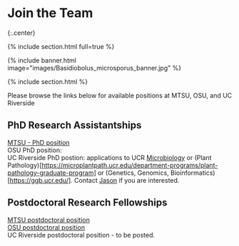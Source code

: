 # **Join the Team**

{:.center}

{% include section.html full=true %}

{% include banner.html image="images/Basidiobolus_microsporus_banner.jpg" %}

{% include section.html %}

Please browse the links below for available positions at MTSU, OSU, and UC Riverside

## **PhD Research Assistantships**

[MTSU - PhD position](https://msastudents.org/2021/09/16/phd-position-at-middle-tennesee-state-university-walker-lab-deadline-december-18-2021/)
<br>
OSU PhD position:
<br>
UC Riverside PhD postion: applications to UCR [Microbiology](https://microbiology.ucr.edu/) or (Plant Pathology)[https://microplantpath.ucr.edu/department-programs/plant-pathology-graduate-program] or (Genetics, Genomics, Bioinformatics)[https://ggb.ucr.edu/]. Contact [Jason](/members/jason-stajich) if you are interested.
<br>

## **Postdoctoral Research Fellowships**

[MTSU postdoctoral position](https://careers.mtsu.edu/en-us/job/495502/biology-postdoctoral-research-assistant)
<br>
[OSU postdoctoral position](https://gradschool.oregonstate.edu/postdocs/open-positions/15691-fungal-evolutionary-genomics-and-horizontal-gene-transfer-between)
<br>
UC Riverside postdoctoral position - to be posted.
<br>
